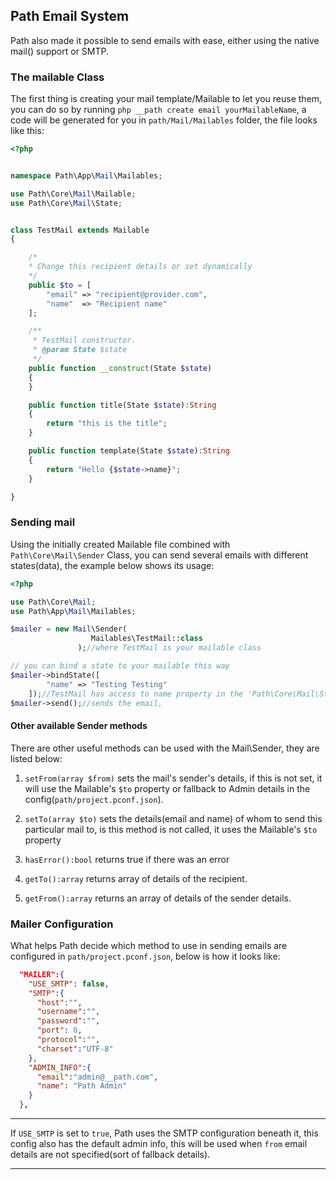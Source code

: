 ## Path Email System

Path also made it possible to send emails with ease, either using the native mail() support or SMTP.

### The mailable Class

The first thing is creating your mail template/Mailable to let you reuse them, you can do so by running `php __path create email yourMailableName`, a code will be generated for you in `path/Mail/Mailables` folder, the file looks like this:

```php
<?php


namespace Path\App\Mail\Mailables;

use Path\Core\Mail\Mailable;
use Path\Core\Mail\State;


class TestMail extends Mailable
{

    /*
    * Change this recipient details or set dynamically
    */
    public $to = [
        "email" => "recipient@provider.com",
        "name"  => "Recipient name"
    ];

    /**
     * TestMail constructor.
     * @param State $state
     */
    public function __construct(State $state)
    {
    }

    public function title(State $state):String
    {
        return "this is the title";
    }

    public function template(State $state):String
    {
        return "Hello {$state->name}";
    }

}
```

### Sending mail

Using the initially created Mailable file combined with `Path\Core\Mail\Sender` Class, you can send several emails with different states(data), the example below shows its usage:

```php
<?php

use Path\Core\Mail;
use Path\App\Mail\Mailables;

$mailer = new Mail\Sender(
                  Mailables\TestMail::class
               );//where TestMail is your mailable class

// you can bind a state to your mailable this way
$mailer->bindState([
        "name" => "Testing Testing"
    ]);//TestMail has access to name property in the 'Path\Core\Mail\State $state' method argument
$mailer->send();//sends the email,

```

#### Other available Sender methods

There are other useful methods can be used with the Mail\Sender, they are listed below:

1. `setFrom(array $from)` sets the mail's sender's details, if this is not set, it will use the Mailable's `$to` property or fallback to Admin details in the config(`path/project.pconf.json`).

2. `setTo(array $to)` sets the details(email and name) of whom to send this particular mail to, is this method is not called, it uses the Mailable's `$to`  property

2. `hasError():bool` returns true if there was an error

3. `getTo():array` returns array of details of the recipient.

4. `getFrom():array` returns an array of details of the sender details.

### Mailer Configuration

What helps Path decide which method to use in sending emails are configured in `path/project.pconf.json`, below is how it looks like:

```json
  "MAILER":{
    "USE_SMTP": false,
    "SMTP":{
      "host":"",
      "username":"",
      "password":"",
      "port": 0,
      "protocol":"",
      "charset":"UTF-8"
    },
    "ADMIN_INFO":{
      "email":"admin@__path.com",
      "name": "Path Admin"
    }
  },
```

___
If `USE_SMTP` is set to `true`, Path uses the SMTP configuration beneath it, this config also has the default admin info, this will be used when `from` email details are not specified(sort of fallback details). 
___